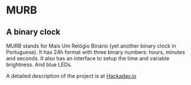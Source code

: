 # MURB 
## A binary clock

MURB stands for Mais Um Relógio Binário (yet another binary clock in Portuguese). 
It has 24h format with three binary numbers: hours, minutes and seconds. It also 
has an interface to setup the time and variable brightness. And blue LEDs.

A detailed description of the project is at [Hackaday.io](hackaday.io/project/4599-murb)
